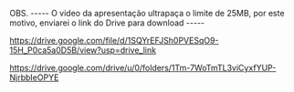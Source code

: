 OBS. ----- O video da apresentação ultrapaça o limite de 25MB, por este motivo, enviarei o link do Drive para download -----

https://drive.google.com/file/d/1SQYrEFJSh0PVESqO9-15H_P0ca5a0D5B/view?usp=drive_link

https://drive.google.com/drive/u/0/folders/1Tm-7WoTmTL3viCyxfYUP-NjrbbIeOPYE
